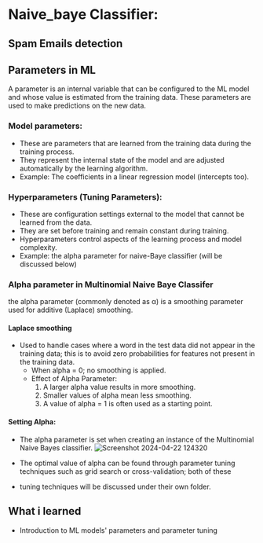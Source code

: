 # Naive_baye Classifier: 
## Spam Emails detection
## Parameters in ML
A  parameter is an internal variable that can be configured to the ML model
and whose value is estimated from the training data. These parameters are used to make predictions
on the new data.
### Model parameters: 
- These are parameters that are learned from the training data during the training
   process.
- They represent the internal state of the model and are adjusted automatically
  by the learning algorithm.
- Example: The coefficients in a linear regression model (intercepts too). 
### Hyperparameters (Tuning Parameters):
- These are configuration settings external to the model that cannot be learned
  from the data.
- They are set before training and remain constant during training.
- Hyperparameters control aspects of the learning process and model complexity.
- Example: the alpha parameter for naive-Baye classifier (will be discussed below)

### Alpha parameter in Multinomial Naive Baye Classifer
 the alpha parameter (commonly denoted as α) is a smoothing parameter used for 
 additive (Laplace) smoothing.
 #### Laplace smoothing
 - Used to handle cases where a word in the test data did not appear in the training
   data; this is to avoid zero probabilities for features not present in the training data.
   - When alpha = 0; no smoothing is applied.
   - Effect of Alpha Parameter:
     1. A larger alpha value results in more smoothing.
     2. Smaller values of alpha mean less smoothing.
     3. A value of alpha = 1 is often used as a starting point.
    
#### Setting Alpha:
- The alpha parameter is set when creating an instance of the Multinomial Naive Bayes classifier.
 ![Screenshot 2024-04-22 124320](https://github.com/PreciousNosiphoDonkrag/Supervised-Machine-Learning/assets/153648767/06caff15-d561-4be0-aff9-a0aee7560480)

- The optimal value of alpha can be found through parameter tuning techniques such as grid search or cross-validation; both of these
- tuning techniques will be discussed under their own folder.       

   
## What i learned
- Introduction to ML models' parameters and parameter tuning
